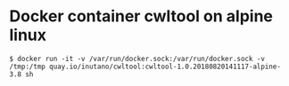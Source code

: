 # Docker container cwltool on alpine linux

```
$ docker run -it -v /var/run/docker.sock:/var/run/docker.sock -v /tmp:/tmp quay.io/inutano/cwltool:cwltool-1.0.20180820141117-alpine-3.8 sh
```
